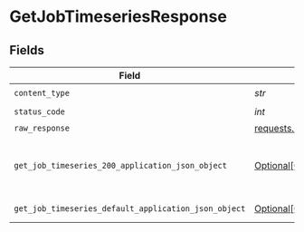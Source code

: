 # GetJobTimeseriesResponse


## Fields

| Field                                                                                                                 | Type                                                                                                                  | Required                                                                                                              | Description                                                                                                           |
| --------------------------------------------------------------------------------------------------------------------- | --------------------------------------------------------------------------------------------------------------------- | --------------------------------------------------------------------------------------------------------------------- | --------------------------------------------------------------------------------------------------------------------- |
| `content_type`                                                                                                        | *str*                                                                                                                 | :heavy_check_mark:                                                                                                    | N/A                                                                                                                   |
| `status_code`                                                                                                         | *int*                                                                                                                 | :heavy_check_mark:                                                                                                    | N/A                                                                                                                   |
| `raw_response`                                                                                                        | [requests.Response](https://requests.readthedocs.io/en/latest/api/#requests.Response)                                 | :heavy_minus_sign:                                                                                                    | N/A                                                                                                                   |
| `get_job_timeseries_200_application_json_object`                                                                      | [Optional[GetJobTimeseries200ApplicationJSON]](../../models/operations/getjobtimeseries200applicationjson.md)         | :heavy_minus_sign:                                                                                                    | An array of timeseries data, one entry per job.                                                                       |
| `get_job_timeseries_default_application_json_object`                                                                  | [Optional[GetJobTimeseriesDefaultApplicationJSON]](../../models/operations/getjobtimeseriesdefaultapplicationjson.md) | :heavy_minus_sign:                                                                                                    | Error response.                                                                                                       |